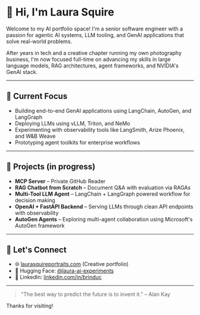 # 👋 Hi, I'm Laura Squire

Welcome to my AI portfolio space! I'm a senior software engineer with a passion for agentic AI systems, LLM tooling, and GenAI applications that solve real-world problems.

After years in tech and a creative chapter running my own photography business, I'm now focused full-time on advancing my skills in large language models, RAG architectures, agent frameworks, and NVIDIA's GenAI stack.

---

## 🧠 Current Focus
- Building end-to-end GenAI applications using LangChain, AutoGen, and LangGraph
- Deploying LLMs using vLLM, Triton, and NeMo
- Experimenting with observability tools like LangSmith, Arize Phoenix, and W&B Weave
- Prototyping agent toolkits for enterprise workflows

---

## 🚧 Projects (in progress)
- **MCP Server** – Private GitHub Reader
- **RAG Chatbot from Scratch** – Document Q&A with evaluation via RAGAs
- **Multi-Tool LLM Agent** – LangChain + LangGraph powered workflow for decision making
- **OpenAI + FastAPI Backend** – Serving LLMs through clean API endpoints with observability
- **AutoGen Agents** – Exploring multi-agent collaboration using Microsoft's AutoGen framework

---

## 📍 Let's Connect
- 🌐 [laurasquireportraits.com](https://www.laurasquireportraits.com) (Creative portfolio)
- 🧠 Hugging Face: [@laura-ai-experiments](https://huggingface.co/laura-ai-experiments)
- 💼 LinkedIn: [linkedin.com/in/brinduc](https://linkedin.com/in/brinduc)

---

> "The best way to predict the future is to invent it." – Alan Kay

Thanks for visiting!

